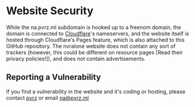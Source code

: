 # Website Security
While the na.pvrz.ml subdomain is hooked up to a freenom domain, the domain is connected to [Cloudflare](https://cloudflare.com)'s nameservers, and the website itself is hosted through Cloudflare's Pages feature, which is also attached to this GitHub repository. The nvralone website does not contain any sort of trackers (however, this could be different on resource pages [Read their privacy policies!]), and does not contain advertisements. 

## Reporting a Vulnerability

If you find a vulnerability in the website and it's coding or hosting, please contact [pvrz](https://github.com/pvrz) or email na@pvrz.ml
